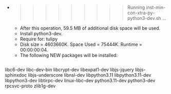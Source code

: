* >>>>>>>>> Running inst-min-con-xtra-py-python3-dev.sh ...
  * After this operation, 59.5 MB of additional disk space will be used.
  * Install python3-dev.
  * Require for: tulipy
  * Disk size = 4603660K. Space Used = 75444K. Runtime = 00:00:00:04.
  * The following NEW packages will be installed:
  ```bash
libc6-dev libc-dev-bin libcrypt-dev libexpat1-dev libjs-jquery
libjs-sphinxdoc libjs-underscore libnsl-dev libpython3.11 libpython3.11-dev
libpython3-dev libtirpc-dev linux-libc-dev python3.11-dev python3-dev
rpcsvc-proto zlib1g-dev
  ```
